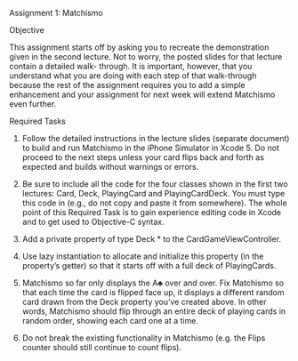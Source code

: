 Assignment 1: Matchismo 

Objective
This assignment starts off by asking you to recreate the demonstration given in the second lecture. Not to worry, the posted slides for that lecture contain a detailed walk- through. It is important, however, that you understand what you are doing with each step of that walk-through because the rest of the assignment requires you to add a simple enhancement and your assignment for next week will extend Matchismo even further.

Required Tasks
1. Follow the detailed instructions in the lecture slides (separate document) to build and run Matchismo in the iPhone Simulator in Xcode 5. Do not proceed to the next steps unless your card flips back and forth as expected and builds without warnings or errors.
2. Be sure to include all the code for the four classes shown in the first two lectures: Card, Deck, PlayingCard and PlayingCardDeck. You must type this code in (e.g., do not copy and paste it from somewhere). The whole point of this Required Task is to gain experience editing code in Xcode and to get used to Objective-C syntax.
3. Add a private property of type Deck * to the CardGameViewController.
4. Use lazy instantiation to allocate and initialize this property (in the property’s getter) so that it starts off with a full deck of PlayingCards.
5. Matchismo so far only displays the A♣ over and over. Fix Matchismo so that each time the card is flipped face up, it displays a different random card drawn from theDeck property you’ve created above. In other words, Matchismo should flip through an entire deck of playing cards in random order, showing each card one at a time.6. Do not break the existing functionality in Matchismo (e.g. the Flips counter should still continue to count flips).